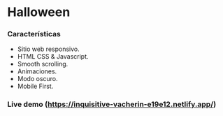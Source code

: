 # Halloween

### Características

-   Sitio web responsivo.
-   HTML CSS & Javascript.
-   Smooth scrolling.
-   Animaciones.
-   Modo oscuro.
-   Mobile First.

### Live demo (https://inquisitive-vacherin-e19e12.netlify.app/)
